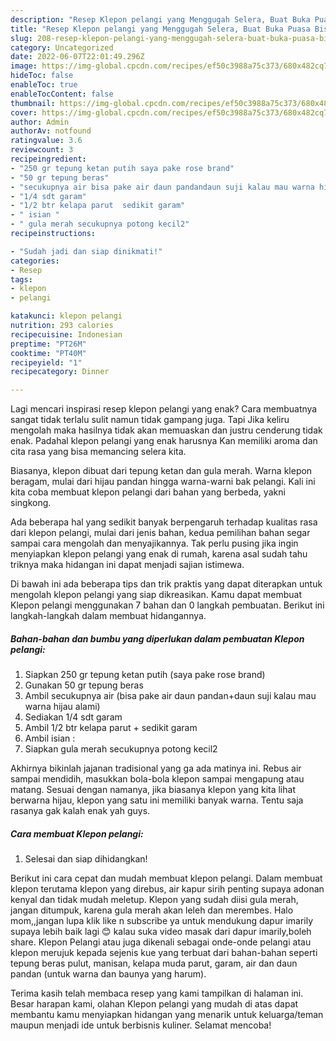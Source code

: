```yaml
---
description: "Resep Klepon pelangi yang Menggugah Selera, Buat Buka Puasa Bisa Manjain Lidah"
title: "Resep Klepon pelangi yang Menggugah Selera, Buat Buka Puasa Bisa Manjain Lidah"
slug: 208-resep-klepon-pelangi-yang-menggugah-selera-buat-buka-puasa-bisa-manjain-lidah
category: Uncategorized
date: 2022-06-07T22:01:49.296Z
image: https://img-global.cpcdn.com/recipes/ef50c3988a75c373/680x482cq70/klepon-pelangi-foto-resep-utama.jpg
hideToc: false
enableToc: true
enableTocContent: false
thumbnail: https://img-global.cpcdn.com/recipes/ef50c3988a75c373/680x482cq70/klepon-pelangi-foto-resep-utama.jpg
cover: https://img-global.cpcdn.com/recipes/ef50c3988a75c373/680x482cq70/klepon-pelangi-foto-resep-utama.jpg
author: Admin
authorAv: notfound
ratingvalue: 3.6
reviewcount: 3
recipeingredient:
- "250 gr tepung ketan putih saya pake rose brand"
- "50 gr tepung beras"
- "secukupnya air bisa pake air daun pandandaun suji kalau mau warna hijau alami"
- "1/4 sdt garam"
- "1/2 btr kelapa parut  sedikit garam"
- " isian "
- " gula merah secukupnya potong kecil2"
recipeinstructions:

- "Sudah jadi dan siap dinikmati!"
categories:
- Resep
tags:
- klepon
- pelangi

katakunci: klepon pelangi 
nutrition: 293 calories
recipecuisine: Indonesian
preptime: "PT26M"
cooktime: "PT40M"
recipeyield: "1"
recipecategory: Dinner

---
```



Lagi mencari inspirasi resep klepon pelangi yang enak? Cara membuatnya sangat tidak terlalu sulit namun tidak gampang juga. Tapi Jika keliru mengolah maka hasilnya tidak akan memuaskan dan justru cenderung tidak enak. Padahal klepon pelangi yang enak harusnya Kan memiliki aroma dan cita rasa yang bisa memancing selera kita.


Biasanya, klepon dibuat dari tepung ketan dan gula merah. Warna klepon beragam, mulai dari hijau pandan hingga warna-warni bak pelangi. Kali ini kita coba membuat klepon pelangi dari bahan yang berbeda, yakni singkong.

Ada beberapa hal yang sedikit banyak berpengaruh terhadap kualitas rasa dari klepon pelangi, mulai dari jenis bahan, kedua pemilihan bahan segar sampai cara mengolah dan menyajikannya. Tak perlu pusing jika ingin menyiapkan klepon pelangi yang enak di rumah, karena asal sudah tahu triknya maka hidangan ini dapat menjadi sajian istimewa.


Di bawah ini ada beberapa tips dan trik praktis yang dapat diterapkan untuk mengolah klepon pelangi yang siap dikreasikan. Kamu dapat membuat Klepon pelangi menggunakan 7 bahan dan 0 langkah pembuatan. Berikut ini langkah-langkah dalam membuat hidangannya.

<!--inarticleads1-->

##### Bahan-bahan dan bumbu yang diperlukan dalam pembuatan Klepon pelangi:

1. Siapkan 250 gr tepung ketan putih (saya pake rose brand)
1. Gunakan 50 gr tepung beras
1. Ambil secukupnya air (bisa pake air daun pandan+daun suji kalau mau warna hijau alami)
1. Sediakan 1/4 sdt garam
1. Ambil 1/2 btr kelapa parut + sedikit garam
1. Ambil  isian :
1. Siapkan  gula merah secukupnya potong kecil2


Akhirnya bikinlah jajanan tradisional yang ga ada matinya ini. Rebus air sampai mendidih, masukkan bola-bola klepon sampai mengapung atau matang. Sesuai dengan namanya, jika biasanya klepon yang kita lihat berwarna hijau, klepon yang satu ini memiliki banyak warna. Tentu saja rasanya gak kalah enak yah guys. 

<!--inarticleads2-->

##### Cara membuat Klepon pelangi:


1. Selesai dan siap dihidangkan!

Berikut ini cara cepat dan mudah membuat klepon pelangi. Dalam membuat klepon terutama klepon yang direbus, air kapur sirih penting supaya adonan kenyal dan tidak mudah meletup. Klepon yang sudah diisi gula merah, jangan ditumpuk, karena gula merah akan leleh dan merembes. Halo mom,,jangan lupa klik like n subscribe ya untuk mendukung dapur imarily supaya lebih baik lagi 😊 kalau suka video masak dari dapur imarily,boleh share. Klepon Pelangi atau juga dikenali sebagai onde-onde pelangi atau klepon merujuk kepada sejenis kue yang terbuat dari bahan-bahan seperti tepung beras pulut, manisan, kelapa muda parut, garam, air dan daun pandan (untuk warna dan baunya yang harum). 

Terima kasih telah membaca resep yang kami tampilkan di halaman ini. Besar harapan kami, olahan Klepon pelangi yang mudah di atas dapat membantu kamu menyiapkan hidangan yang menarik untuk keluarga/teman maupun menjadi ide untuk berbisnis kuliner. Selamat mencoba!
